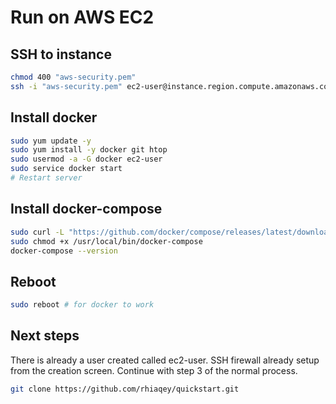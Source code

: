 # Run on AWS EC2

## SSH to instance

```bash
chmod 400 "aws-security.pem"
ssh -i "aws-security.pem" ec2-user@instance.region.compute.amazonaws.com
```

## Install docker

```bash
sudo yum update -y
sudo yum install -y docker git htop
sudo usermod -a -G docker ec2-user
sudo service docker start
# Restart server
```

## Install docker-compose

```bash
sudo curl -L "https://github.com/docker/compose/releases/latest/download/docker-compose-$(uname -s)-$(uname -m)" -o /usr/local/bin/docker-compose
sudo chmod +x /usr/local/bin/docker-compose
docker-compose --version
```

## Reboot
```bash
sudo reboot # for docker to work
```

## Next steps
There is already a user created called ec2-user.
SSH firewall already setup from the creation screen.
Continue with step 3 of the normal process.

```bash
git clone https://github.com/rhiaqey/quickstart.git
```
